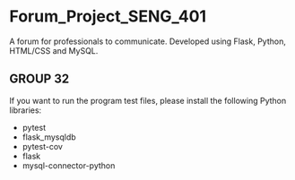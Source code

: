 # Forum_Project_SENG_401
A forum for professionals to communicate. Developed using Flask, Python, HTML/CSS and MySQL.

## GROUP 32
If you want to run the program test files, please install the following Python libraries:
 - pytest
 - flask_mysqldb
 - pytest-cov
 - flask
 - mysql-connector-python
